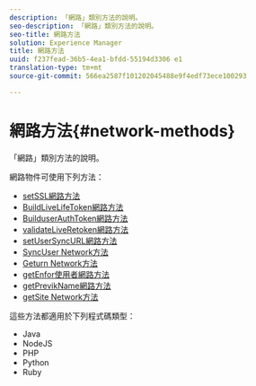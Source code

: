```yaml
---
description: 「網路」類別方法的說明。
seo-description: 「網路」類別方法的說明。
seo-title: 網路方法
solution: Experience Manager
title: 網路方法
uuid: f237fead-36b5-4ea1-bfdd-55194d3306 e1
translation-type: tm+mt
source-git-commit: 566ea2587f101202045488e9f4edf73ece100293

---
```



# 網路方法{#network-methods}

「網路」類別方法的說明。

網路物件可使用下列方法：

* [setSSL網路方法](#r_setssl_method)
* [BuildLiveLifeToken網路方法](#r_buildlivefyretoken_method)
* [BuilduserAuthToken網路方法](#r_builduserauthtoken_method)
* [validateLiveRetoken網路方法](#validatelivefyretoken_method)
* [setUserSyncURL網路方法](#r_setusersyncurl_method)
* [SyncUser Network方法](#r_syncuser_method)
* [Geturn Network方法](#r_geturn_method)
* [getEnfor使用者網路方法](#r_geturnforuser_method)
* [getPrevikName網路方法](#r_getnetworkname_method)
* [getSite Network方法](#r_getsite_method)

這些方法都適用於下列程式碼類型：

* Java
* NodeJS
* PHP
* Python
* Ruby

